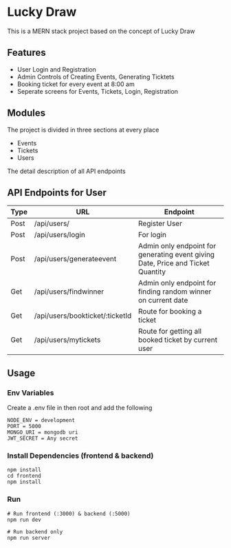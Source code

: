 # Lucky Draw

This is a MERN stack project based on the concept of Lucky Draw

## Features

- User Login and Registration
- Admin Controls of Creating Events, Generating Ticktets
- Booking ticket for every event at 8:00 am
- Seperate screens for Events, Tickets, Login, Registration

## Modules

The project is divided in three sections at every place
- Events
- Tickets
- Users

The detail description of all API endpoints 

## API Endpoints for User
| Type  | URL | Endpoint |
| ------------- | ------------- | ------------- |
| Post | /api/users/ | Register User |
| Post | /api/users/login | For login |
| Post | /api/users/generateevent | Admin only endpoint for generating event giving Date, Price and Ticket Quantity | 
| Get | /api/users/findwinner | Admin only endpoint for finding random winner on current date |
| Get | /api/users/bookticket/:ticketId | Route for booking a ticket |
| Get | /api/users/mytickets | Route for getting all booked ticket by current user |



## Usage

### Env Variables

Create a .env file in then root and add the following

```
NODE_ENV = development
PORT = 5000
MONGO_URI = mongodb uri
JWT_SECRET = Any secret 
```

### Install Dependencies (frontend & backend)

```
npm install
cd frontend
npm install
```

### Run

```
# Run frontend (:3000) & backend (:5000)
npm run dev

# Run backend only
npm run server
```
